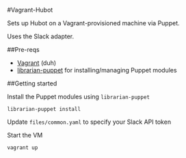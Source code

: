 #Vagrant-Hubot

Sets up Hubot on a Vagrant-provisioned machine via Puppet.

Uses the Slack adapter.

##Pre-reqs

- [Vagrant](https://www.vagrantup.com/) (duh)
- [librarian-puppet](https://github.com/rodjek/librarian-puppet) for installing/managing Puppet modules

##Getting started

Install the Puppet modules using `librarian-puppet`

    librarian-puppet install

Update `files/common.yaml` to specify your Slack API token

Start the VM

    vagrant up



